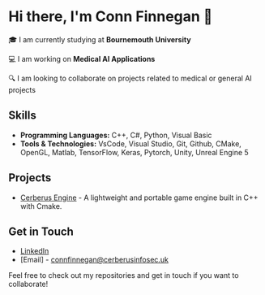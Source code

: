# Hi there, I'm Conn Finnegan 👋

🎓 I am currently studying at **Bournemouth University**

💻 I am working on **Medical AI Applications**

🔍 I am looking to collaborate on projects related to medical or general AI projects


## Skills

- **Programming Languages:** C++, C#, Python, Visual Basic
- **Tools & Technologies:** VsCode, Visual Studio, Git, Github, CMake, OpenGL, Matlab, TensorFlow, Keras, Pytorch, Unity, Unreal Engine 5

## Projects

  
- [Cerberus Engine](https://github.com/Conn-Finnegan/CerberusEngine) - A lightweight and portable game engine built in C++ with Cmake.


## Get in Touch

- [LinkedIn](https://www.linkedin.com/in/conn-finnegan-09a98124b/)
- [Email] - connfinnegan@cerberusinfosec.uk

Feel free to check out my repositories and get in touch if you want to collaborate!


